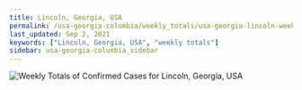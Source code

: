 ```yaml
---
title: Lincoln, Georgia, USA
permalink: /usa-georgia-columbia/weekly_totals/usa-georgia-lincoln-weekly_totals.html
last_updated: Sep 2, 2021
keywords: ["Lincoln, Georgia, USA", "weekly totals"]
sidebar: usa-georgia-columbia_sidebar
---
```


![Weekly Totals of Confirmed Cases for Lincoln, Georgia, USA](/covid_tracker/images/graphs/usa-georgia-lincoln-weekly_totals_graph.png)
